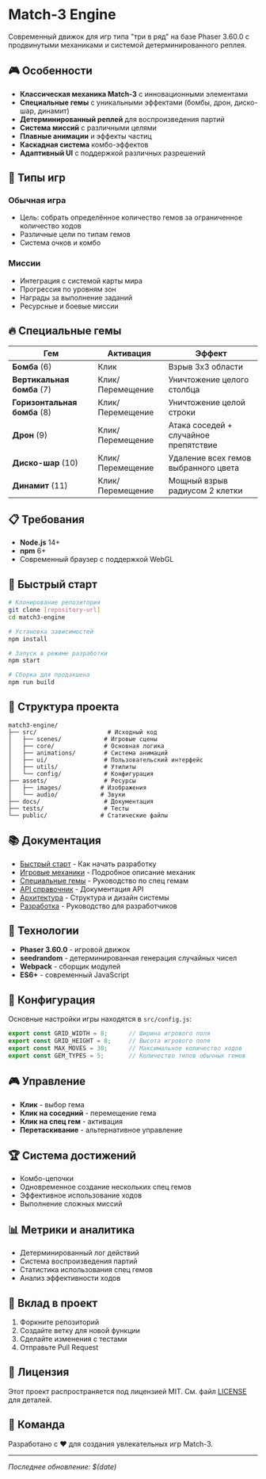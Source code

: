 # Match-3 Engine

Современный движок для игр типа "три в ряд" на базе Phaser 3.60.0 с продвинутыми механиками и системой детерминированного реплея.

## 🎮 Особенности

- **Классическая механика Match-3** с инновационными элементами
- **Специальные гемы** с уникальными эффектами (бомбы, дрон, диско-шар, динамит)
- **Детерминированный реплей** для воспроизведения партий
- **Система миссий** с различными целями
- **Плавные анимации** и эффекты частиц
- **Каскадная система** комбо-эффектов
- **Адаптивный UI** с поддержкой различных разрешений

## 🎯 Типы игр

### Обычная игра
- Цель: собрать определённое количество гемов за ограниченное количество ходов
- Различные цели по типам гемов
- Система очков и комбо

### Миссии
- Интеграция с системой карты мира
- Прогрессия по уровням зон
- Награды за выполнение заданий
- Ресурсные и боевые миссии

## 🔥 Специальные гемы

| Гем | Активация | Эффект |
|-----|-----------|---------|
| **Бомба** (6) | Клик | Взрыв 3x3 области |
| **Вертикальная бомба** (7) | Клик/Перемещение | Уничтожение целого столбца |
| **Горизонтальная бомба** (8) | Клик/Перемещение | Уничтожение целой строки |
| **Дрон** (9) | Клик/Перемещение | Атака соседей + случайное препятствие |
| **Диско-шар** (10) | Клик/Перемещение | Удаление всех гемов выбранного цвета |
| **Динамит** (11) | Клик/Перемещение | Мощный взрыв радиусом 2 клетки |

## 📋 Требования

- **Node.js** 14+ 
- **npm** 6+
- Современный браузер с поддержкой WebGL

## 🚀 Быстрый старт

```bash
# Клонирование репозитория
git clone [repository-url]
cd match3-engine

# Установка зависимостей
npm install

# Запуск в режиме разработки
npm start

# Сборка для продакшена
npm run build
```

## 📁 Структура проекта

```
match3-engine/
├── src/                    # Исходный код
│   ├── scenes/            # Игровые сцены
│   ├── core/              # Основная логика
│   ├── animations/        # Система анимаций
│   ├── ui/                # Пользовательский интерфейс
│   ├── utils/             # Утилиты
│   └── config/            # Конфигурация
├── assets/                # Ресурсы
│   ├── images/           # Изображения
│   └── audio/            # Звуки
├── docs/                  # Документация
├── tests/                 # Тесты
└── public/               # Статические файлы
```

## 📚 Документация

- [Быстрый старт](GETTING_STARTED.md) - Как начать разработку
- [Игровые механики](GAME_MECHANICS.md) - Подробное описание механик
- [Специальные гемы](SPECIAL_GEMS.md) - Руководство по спец гемам
- [API справочник](API_REFERENCE.md) - Документация API
- [Архитектура](ARCHITECTURE.md) - Структура и дизайн системы
- [Разработка](DEVELOPMENT.md) - Руководство для разработчиков

## 🎨 Технологии

- **Phaser 3.60.0** - игровой движок
- **seedrandom** - детерминированная генерация случайных чисел
- **Webpack** - сборщик модулей
- **ES6+** - современный JavaScript

## 🔧 Конфигурация

Основные настройки игры находятся в `src/config.js`:

```javascript
export const GRID_WIDTH = 8;      // Ширина игрового поля
export const GRID_HEIGHT = 8;     // Высота игрового поля
export const MAX_MOVES = 30;      // Максимальное количество ходов
export const GEM_TYPES = 5;       // Количество типов обычных гемов
```

## 🎮 Управление

- **Клик** - выбор гема
- **Клик на соседний** - перемещение гема
- **Клик на спец гем** - активация
- **Перетаскивание** - альтернативное управление

## 🏆 Система достижений

- Комбо-цепочки
- Одновременное создание нескольких спец гемов
- Эффективное использование ходов
- Выполнение сложных миссий

## 📊 Метрики и аналитика

- Детерминированный лог действий
- Система воспроизведения партий
- Статистика использования спец гемов
- Анализ эффективности ходов

## 🤝 Вклад в проект

1. Форкните репозиторий
2. Создайте ветку для новой функции
3. Сделайте изменения с тестами
4. Отправьте Pull Request

## 📝 Лицензия

Этот проект распространяется под лицензией MIT. См. файл [LICENSE](../LICENSE) для деталей.

## 👥 Команда

Разработано с ❤️ для создания увлекательных игр Match-3.

---

*Последнее обновление: $(date)* 